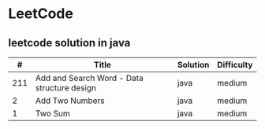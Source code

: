 # LeetCode

leetcode solution in java
--------------

| # | Title | Solution | Difficulty |
|---|-------|----------|------------|
|211|Add and Search Word - Data structure design|java|medium|
|2|Add Two Numbers|java|medium|
|1|Two Sum|java|medium|
